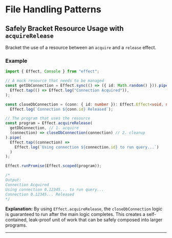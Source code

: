 # File Handling Patterns

## Safely Bracket Resource Usage with `acquireRelease`

Bracket the use of a resource between an `acquire` and a `release` effect.

### Example

```typescript
import { Effect, Console } from "effect";

// A mock resource that needs to be managed
const getDbConnection = Effect.sync(() => ({ id: Math.random() })).pipe(
  Effect.tap(() => Effect.log("Connection Acquired")),
);

const closeDbConnection = (conn: { id: number }): Effect.Effect<void, never, never> =>
  Effect.log(`Connection ${conn.id} Released`);

// The program that uses the resource
const program = Effect.acquireRelease(
  getDbConnection, // 1. acquire
  (connection) => closeDbConnection(connection) // 2. cleanup
).pipe(
  Effect.tap((connection) =>
    Effect.log(`Using connection ${connection.id} to run query...`)
  )
);

Effect.runPromise(Effect.scoped(program));

/*
Output:
Connection Acquired
Using connection 0.12345... to run query...
Connection 0.12345... Released
*/
```

**Explanation:**
By using `Effect.acquireRelease`, the `closeDbConnection` logic is guaranteed to run after the main logic completes. This creates a self-contained, leak-proof unit of work that can be safely composed into larger programs.

---


